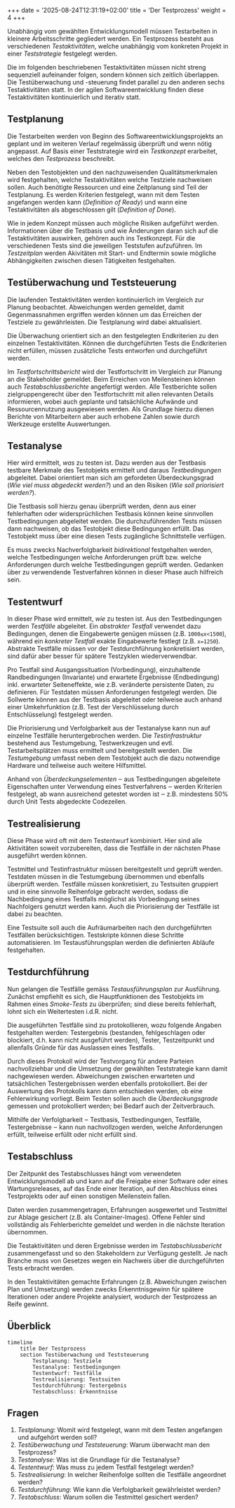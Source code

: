 +++
date = '2025-08-24T12:31:19+02:00'
title = 'Der Testprozess'
weight = 4
+++

Unabhängig vom gewählten Entwicklungsmodell müssen Testarbeiten in kleinere Arbeitsschritte gegliedert werden. Ein Testprozess besteht aus verschiedenen _Testaktivitäten_, welche unabhängig vom konkreten Projekt in einer _Teststrategie_ festgelegt werden.

Die im folgenden beschriebenen Testaktivitäten müssen nicht streng sequenziell aufeinander folgen, sondern können sich zeitlich überlappen. Die Testüberwachung und -steuerung findet parallel zu den anderen sechs Testaktivitäten statt. In der agilen Softwareentwicklung finden diese Testaktivitäten kontinuierlich und iterativ statt.

## Testplanung

Die Testarbeiten werden von Beginn des Softwareentwicklungsprojekts an geplant und im weiteren Verlauf regelmässig überprüft und wenn nötig angepasst. Auf Basis einer Teststrategie wird ein _Testkonzept_ erarbeitet, welches den _Testprozess_ beschreibt.

Neben den Testobjekten und den nachzuweisenden Qualitätsmerkmalen wird festgehalten, welche Testaktivitäten welche Testziele nachweisen sollen. Auch benötigte Ressourcen und eine Zeitplanung sind Teil der Testplanung. Es werden Kriterien festgelegt, wann mit dem Testen angefangen werden kann (_Definition of Ready_) und wann eine Testaktivitäten als abgeschlossen gilt (_Definition of Done_).

Wie in jedem Konzept müssen auch mögliche Risiken aufgeführt werden. Informationen über die Testbasis und wie Änderungen daran sich auf die Testaktivitäten auswirken, gehören auch ins Testkonzept. Für die verschiedenen Tests sind die jeweiligen Teststufen aufzuführen. Im _Testzeitplan_ werden Akivitäten mit Start- und Endtermin sowie mögliche Abhängigkeiten zwischen diesen Tätigkeiten festgehalten.

## Testüberwachung und Teststeuerung

Die laufenden Testaktivitäten werden kontinuierlich im Vergleich zur Planung beobachtet. Abweichungen werden gemeldet, damit Gegenmassnahmen ergriffen werden können um das Erreichen der Testziele zu gewährleisten. Die Testplanung wird dabei aktualisiert.

Die Überwachung orientiert sich an den festgelegten Endkriterien zu den einzelnen Testaktivitäten. Können die durchgeführten Tests die Endkriterien nicht erfüllen, müssen zusätzliche Tests entworfen und durchgeführt werden.

Im _Testfortschrittsbericht_ wird der Testfortschritt im Vergleich zur Planung an die Stakeholder gemeldet. Beim Erreichen von Meilensteinen können auch _Testabschlussberichte_ angefertigt werden. Alle Testberichte sollen zielgruppengerecht über den Testfortschritt mit allen relevanten Details informieren, wobei auch geplante und tatsächliche Aufwände und Ressourcennutzung ausgewiesen werden. Als Grundlage hierzu dienen Berichte von Mitarbeitern aber auch erhobene Zahlen sowie durch Werkzeuge erstellte Auswertungen.

## Testanalyse

Hier wird ermittelt, _was_ zu testen ist. Dazu werden aus der Testbasis testbare Merkmale des Testobjekts ermittelt und daraus _Testbedingungen_ abgeleitet. Dabei orientiert man sich am gefordeten Überdeckungsgrad (_Wie viel muss abgedeckt werden?_) und an den Risiken (_Wie soll priorisiert werden?_).

Die Testbasis soll hierzu genau überprüft werden, denn aus einer fehlerhaften oder widersprüchlichen Testbasis können keine sinnvollen Testbedingungen abgeleitet werden. Die durchzuführenden Tests müssen dann nachweisen, ob das Testobjekt diese Bedingungen erfüllt. Das Testobjekt muss über eine diesen Tests zugängliche Schnittstelle verfügen.

Es muss zwecks Nachverfolgbarkeit _bidirektional_ festgehalten werden, welche Testbedingungen welche Anforderungen prüft bzw. welche Anforderungen durch welche Testbedingungen geprüft werden. Gedanken über zu verwendende Testverfahren können in dieser Phase auch hilfreich sein.

## Testentwurf

In dieser Phase wird ermittelt, _wie_ zu testen ist. Aus den Testbedingungen werden _Testfälle_ abgeleitet. Ein _abstrakter Testfall_ verwendet dazu Bedingungen, denen die Eingabewerte genügen müssen (z.B. `1000≤x<1500`), während ein _konkreter Testfall_ exakte Eingabewerte festlegt (z.B. `x=1250`). Abstrakte Testfälle müssen vor der Testdurchführung konkretisiert werden, sind dafür aber besser für spätere Testzyklen wiederverwendbar.

Pro Testfall sind Ausgangssituation (Vorbedingung), einzuhaltende Randbedingungen (Invariante) und erwartete Ergebnisse (Endbedingung) inkl. erwarteter Seiteneffekte, wie z.B. veränderte persistente Daten, zu definieren. Für Testdaten müssen Anforderungen festgelegt werden. Die Sollwerte können aus der Testbasis abgeleitet oder teilweise auch anhand einer Umkehrfunktion (z.B. Test der Verschlüsselung durch Entschlüsselung) festgelegt werden.

Die Priorisierung und Verfolgbarkeit aus der Testanalyse kann nun auf einzelne Testfälle heruntergebrochen werden. Die _Testinfrastruktur_ bestehend aus Testumgebung, Testwerkzeugen und evtl. Testarbeitsplätzen muss ermittelt und bereitgestellt werden. Die _Testumgebung_ umfasst neben dem Testobjekt auch die dazu notwendige Hardware und teilweise auch weitere Hilfsmittel.

Anhand von _Überdeckungselementen_ ‒ aus Testbedingungen abgeleitete Eigenschaften unter Verwendung eines Testverfahrens ‒ werden Kriterien festgelegt, ab wann ausreichend getestet worden ist ‒ z.B. mindestens 50% durch Unit Tests abgedeckte Codezeilen.

## Testrealisierung

Diese Phase wird oft mit dem Testentwurf kombiniert. Hier sind alle Aktivitäten soweit vorzubereiten, dass die Testfälle in der nächsten Phase ausgeführt werden können.

Testmittel und Testinfrastruktur müssen bereitgestellt und geprüft werden. Testdaten müssen in die Testumgebung übernommen und ebenfalls überprüft werden. Testfälle müssen konkretisiert, zu Testsuiten gruppiert und in eine sinnvolle Reihenfolge gebracht werden, sodass die Nachbedingung eines Testfalls möglichst als Vorbedingung seines Nachfolgers genutzt werden kann. Auch die Priorisierung der Testfälle ist dabei zu beachten.

Eine Testsuite soll auch die Aufräumarbeiten nach den durchgeführten Testfällen berücksichtigen. Testskripte können diese Schritte automatisieren. Im Testausführungsplan werden die definierten Abläufe festgehalten.

## Testdurchführung

Nun gelangen die Testfälle gemäss _Testausführungsplan_ zur Ausführung. Zunächst empfiehlt es sich, die Hauptfunktionen des Testobjekts im Rahmen eines _Smoke-Tests_ zu überprüfen; sind diese bereits fehlerhaft, lohnt sich ein Weitertesten i.d.R. nicht.

Die ausgeführten Testfälle sind zu protokollieren, wozu folgende Angaben festgehalten werden: Testergebnis (bestanden, fehlgeschlagen oder blockiert, d.h. kann nicht ausgeführt werden), Tester, Testzeitpunkt und allenfalls Gründe für das Auslassen eines Testfalls.

Durch dieses Protokoll wird der Testvorgang für andere Parteien nachvollziehbar und die Umsetzung der gewählten Teststrategie kann damit nachgewiesen werden. Abweichungen zwischen erwarteten und tatsächlichen Testergebnissen werden ebenfalls protokolliert. Bei der Auswertung des Protokolls kann dann entschieden werden, ob eine Fehlerwirkung vorliegt. Beim Testen sollen auch die _Überdeckungsgrade_ gemessen und protokolliert werden; bei Bedarf auch der Zeitverbrauch.

Mithilfe der Verfolgbarkeit ‒ Testbasis, Testbedingungen, Testfälle, Testergebnisse ‒ kann nun nachvollzogen werden, welche Anforderungen erfüllt, teilweise erfüllt oder nicht erfüllt sind.

## Testabschluss

Der Zeitpunkt des Testabschlusses hängt vom verwendeten Entwicklungsmodell ab und kann auf die Freigabe einer Software oder eines Wartungsreleases, auf das Ende einer Iteration, auf den Abschluss eines Testprojekts oder auf einen sonstigen Meilenstein fallen.

Daten werden zusammengetragen, Erfahrungen ausgewertet und Testmittel zur Ablage gesichert (z.B. als Container-Images). Offene Fehler sind vollständig als Fehlerberichte gemeldet und werden in die nächste Iteration übernommen.

Die Testaktivitäten und deren Ergebnisse werden im _Testabschlussbericht_ zusammengefasst und so den Stakeholdern zur Verfügung gestellt. Je nach Branche muss von Gesetzes wegen ein Nachweis über die durchgeführten Tests erbracht werden.

In den Testaktivitäten gemachte Erfahrungen (z.B. Abweichungen zwischen Plan und Umsetzung) werden zwecks Erkenntnisgewinn für spätere Iterationen oder andere Projekte analysiert, wodurch der Testprozess an Reife gewinnt.

## Überblick

```mermaid
timeline
    title Der Testprozess
    section Testüberwachung und Teststeuerung
        Testplanung: Testziele
        Testanalyse: Testbedingungen
        Testentwurf: Testfälle
        Testrealisierung: Testsuiten
        Testdurchführung: Testergebnis
        Testabschluss: Erkenntnisse
```

## Fragen

1. _Testplanung_: Womit wird festgelegt, wann mit dem Testen angefangen und aufgehört werden soll?
2. _Testüberwachung und Teststeuerung_: Warum überwacht man den Testprozess?
3. _Testanalyse_: Was ist die Grundlage für die Testanalyse?
4. _Testentwurf_: Was muss zu jedem Testfall festgelegt werden?
5. _Testrealisierung_: In welcher Reihenfolge sollten die Testfälle angeordnet werden?
6. _Testdurchführung_: Wie kann die Verfolgbarkeit gewährleistet werden?
7. _Testabschluss_: Warum sollen die Testmittel gesichert werden?

